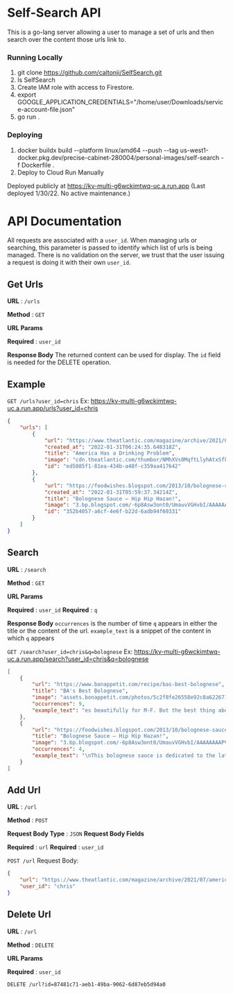 # Self-Search API

This is a go-lang server allowing a user to manage a set of urls and then search over the content those urls link to.

### Running Locally

1. git clone https://github.com/caltonji/SelfSearch.git
2. ls SelfSearch
3. Create IAM role with access to Firestore.
4. export GOOGLE_APPLICATION_CREDENTIALS="/home/user/Downloads/service-account-file.json"
5. go run .

### Deploying

1. docker buildx build --platform linux/amd64 --push --tag us-west1-docker.pkg.dev/precise-cabinet-280004/personal-images/self-search -f Dockerfile .
2. Deploy to Cloud Run Manually

Deployed publicly at https://kv-multi-g6wckimtwq-uc.a.run.app (Last deployed 1/30/22. No active maintenance.)

# API Documentation

All requests are associated with a `user_id`. When managing urls or searching, this parameter is passed to identify which list of urls is being managed.  There is no validation on the server, we trust that the user issuing a request is doing it with their own `user_id`.

## Get Urls

**URL** : `/urls`

**Method** : `GET`

**URL Params**

**Required** : `user_id`

**Response Body**
The returned content can be used for display.  The `id` field is needed for the DELETE operation.

## Example

`GET /urls?user_id=chris`
Ex: https://kv-multi-g6wckimtwq-uc.a.run.app/urls?user_id=chris
```json
{
    "urls": [
        {
            "url": "https://www.theatlantic.com/magazine/archive/2021/07/america-drinking-alone-problem/619017/",
            "created_at": "2022-01-31T06:24:35.648318Z",
            "title": "America Has a Drinking Problem",
            "image": "cdn.theatlantic.com/thumbor/NMhXVs0MqftLlyhAtxSfkpVUUbk=/0x0:1800x938/960x500/media/img/2021/05/BOB_Julian_Drinking_HPcrop-1/original.jpg",
            "id": "ed5085f1-81ea-434b-a48f-c359aa417642"
        },
        {
            "url": "https://foodwishes.blogspot.com/2013/10/bolognese-sauce-hip-hip-hazan.html",
            "created_at": "2022-01-31T05:59:37.34214Z",
            "title": "Bolognese Sauce – Hip Hip Hazan!",
            "image": "3.bp.blogspot.com/-6p8Asw3ont0/UmauvVGHvbI/AAAAAAAAPV0/H-PecJmSfzc/w1200-h630-p-k-no-nu/IMG_1893.JPG",
            "id": "352b4057-a6cf-4e6f-b22d-6adb94f60331"
        }
    ]
}
```

## Search

**URL** : `/search`

**Method** : `GET`

**URL Params**

**Required** : `user_id`
**Required** : `q`

**Response Body**
`occurrences` is the number of time `q` appears in either the title or the content of the url. `example_text` is a snippet of the content in which `q` appears

`GET /search?user_id=chris&q=bolognese`
Ex: https://kv-multi-g6wckimtwq-uc.a.run.app/search?user_id=chris&q=bolognese
```json
[
    {
        "url": "https://www.bonappetit.com/recipe/bas-best-bolognese",
        "title": "BA's Best Bolognese",
        "image": "assets.bonappetit.com/photos/5c2f8fe26558e92c8a622671/16:9/w_1280,c_limit/bolognese-1.jpg",
        "occurrences": 9,
        "example_text": "es beautifully for M-F. But the best thing about this simple recipe is that it tastes just like the Bolognese my Italian friend makes, because he \"could not find the food mia madre makes in America\". He learne"
    },
    {
        "url": "https://foodwishes.blogspot.com/2013/10/bolognese-sauce-hip-hip-hazan.html",
        "title": "Bolognese Sauce – Hip Hip Hazan!",
        "image": "3.bp.blogspot.com/-6p8Asw3ont0/UmauvVGHvbI/AAAAAAAAPV0/H-PecJmSfzc/w1200-h630-p-k-no-nu/IMG_1893.JPG",
        "occurrences": 4,
        "example_text": "\nThis bolognese sauce is dedicated to the late, great\nMarcella Hazan, who passed away in September, at the age of 8"
    }
]
```

## Add Url

**URL** : `/url`

**Method** : `POST`

**Request Body Type** : `JSON`
**Request Body Fields**

**Required** : `url`
**Required** : `user_id`


`POST /url`
Request Body:
```json
{
    "url": "https://www.theatlantic.com/magazine/archive/2021/07/america-drinking-alone-problem/619017/",
    "user_id": "chris"
}
```

## Delete Url

**URL** : `/url`

**Method** : `DELETE`

**URL Params**

**Required** : `user_id`

`DELETE /url?id=87481c71-aeb1-49ba-9062-6d87eb5d94a0`
